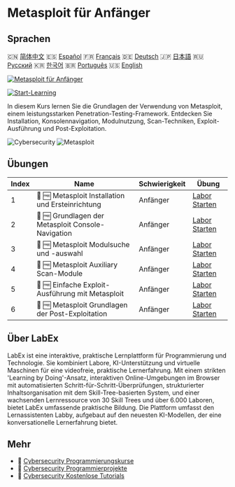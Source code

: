 # Metasploit für Anfänger

## Sprachen

🇨🇳 [简体中文](README_zh.md) 🇪🇸 [Español](README_es.md) 🇫🇷 [Français](README_fr.md) 🇩🇪 [Deutsch](README_de.md) 🇯🇵 [日本語](README_ja.md) 🇷🇺 [Русский](README_ru.md) 🇰🇷 [한국어](README_ko.md) 🇧🇷 [Português](README_pt.md) 🇺🇸 [English](README.md) 

[![Metasploit für Anfänger](https://cover-creator.labex.io/metasploit-for-beginners.png?lang=de)](https://labex.io/de/courses/metasploit-for-beginners)

[![Start-Learning](https://img.shields.io/badge/Start-Learning-whitesmoke?style=for-the-badge)](https://labex.io/de/courses/metasploit-for-beginners)

In diesem Kurs lernen Sie die Grundlagen der Verwendung von Metasploit, einem leistungsstarken Penetration-Testing-Framework. Entdecken Sie Installation, Konsolennavigation, Modulnutzung, Scan-Techniken, Exploit-Ausführung und Post-Exploitation.

![Cybersecurity](https://img.shields.io/badge/Cybersecurity-whitesmoke?style=for-the-badge&logo=cybersecurity)
![Metasploit](https://img.shields.io/badge/Metasploit-whitesmoke?style=for-the-badge&logo=metasploit)


## Übungen

|   Index | Name                                               | Schwierigkeit   | Übung                                                                                                                            |
|---------|----------------------------------------------------|-----------------|----------------------------------------------------------------------------------------------------------------------------------|
|       1 | 📖 🆓 Metasploit Installation und Ersteinrichtung  | Anfänger        | <a target='_blank' href='https://labex.io/de/tutorials/linux-metasploit-installation-and-initial-setup-632603'>Labor Starten</a> |
|       2 | 📖 🆓 Grundlagen der Metasploit Console-Navigation | Anfänger        | <a target='_blank' href='https://labex.io/de/tutorials/linux-metasploit-console-navigation-basics-632602'>Labor Starten</a>      |
|       3 | 📖 🆓 Metasploit Modulsuche und -auswahl           | Anfänger        | <a target='_blank' href='https://labex.io/de/tutorials/linux-metasploit-module-search-and-selection-632604'>Labor Starten</a>    |
|       4 | 📖 🆓 Metasploit Auxiliary Scan-Module             | Anfänger        | <a target='_blank' href='https://labex.io/de/tutorials/linux-metasploit-auxiliary-scanning-modules-632600'>Labor Starten</a>     |
|       5 | 📖 🆓 Einfache Exploit-Ausführung mit Metasploit   | Anfänger        | <a target='_blank' href='https://labex.io/de/tutorials/linux-metasploit-simple-exploit-execution-632605'>Labor Starten</a>       |
|       6 | 📖 🆓 Metasploit Grundlagen der Post-Exploitation  | Anfänger        | <a target='_blank' href='https://labex.io/de/tutorials/linux-metasploit-basic-post-exploitation-632601'>Labor Starten</a>        |

## Über LabEx

LabEx ist eine interaktive, praktische Lernplattform für Programmierung und Technologie. Sie kombiniert Labore, KI-Unterstützung und virtuelle Maschinen für eine videofreie, praktische Lernerfahrung. Mit einem strikten 'Learning by Doing'-Ansatz, interaktiven Online-Umgebungen im Browser mit automatisierten Schritt-für-Schritt-Überprüfungen, strukturierter Inhaltsorganisation mit dem Skill-Tree-basierten System, und einer wachsenden Lernressource von 30 Skill Trees und über 6.000 Laboren, bietet LabEx umfassende praktische Bildung. Die Plattform umfasst den Lernassistenten Labby, aufgebaut auf den neuesten KI-Modellen, der eine konversationelle Lernerfahrung bietet.

## Mehr

- 🔗 [Cybersecurity Programmierungskurse](https://github.com/labex-labs/awesome-programming-courses)
- 🔗 [Cybersecurity Programmierprojekte](https://github.com/labex-labs/awesome-programming-projects)
- 🔗 [Cybersecurity Kostenlose Tutorials](https://github.com/labex-labs/cybersecurity-free-tutorials)

